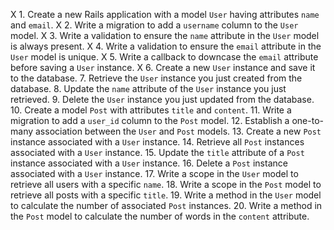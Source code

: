 X 1. Create a new Rails application with a model `User` having attributes `name` and `email`.
X 2. Write a migration to add a `username` column to the `User` model.
X 3. Write a validation to ensure the `name` attribute in the `User` model is always present.
X 4. Write a validation to ensure the `email` attribute in the `User` model is unique.
X 5. Write a callback to downcase the `email` attribute before saving a `User` instance.
X 6. Create a new `User` instance and save it to the database.
7. Retrieve the `User` instance you just created from the database.
8. Update the `name` attribute of the `User` instance you just retrieved.
9. Delete the `User` instance you just updated from the database.
10. Create a model `Post` with attributes `title` and `content`.
11. Write a migration to add a `user_id` column to the `Post` model.
12. Establish a one-to-many association between the `User` and `Post` models.
13. Create a new `Post` instance associated with a `User` instance.
14. Retrieve all `Post` instances associated with a `User` instance.
15. Update the `title` attribute of a `Post` instance associated with a `User` instance.
16. Delete a `Post` instance associated with a `User` instance.
17. Write a scope in the `User` model to retrieve all users with a specific `name`.
18. Write a scope in the `Post` model to retrieve all posts with a specific `title`.
19. Write a method in the `User` model to calculate the number of associated `Post` instances.
20. Write a method in the `Post` model to calculate the number of words in the `content` attribute.
